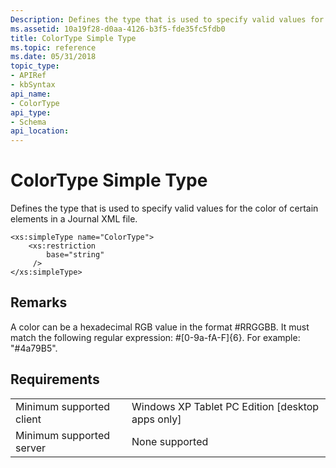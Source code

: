 ```yaml
---
Description: Defines the type that is used to specify valid values for the color of certain elements in a Journal XML file.
ms.assetid: 10a19f28-d0aa-4126-b3f5-fde35fc5fdb0
title: ColorType Simple Type
ms.topic: reference
ms.date: 05/31/2018
topic_type: 
- APIRef
- kbSyntax
api_name: 
- ColorType
api_type: 
- Schema
api_location: 
---
```


# ColorType Simple Type

Defines the type that is used to specify valid values for the color of certain elements in a Journal XML file.

``` syntax
<xs:simpleType name="ColorType">
    <xs:restriction
        base="string"
     />
</xs:simpleType>
```

## Remarks

A color can be a hexadecimal RGB value in the format \#RRGGBB. It must match the following regular expression: \#\[0-9a-fA-F\]{6}. For example: "\#4a79B5".

## Requirements



|                                     |                                                               |
|-------------------------------------|---------------------------------------------------------------|
| Minimum supported client<br/> | Windows XP Tablet PC Edition \[desktop apps only\]<br/> |
| Minimum supported server<br/> | None supported<br/>                                     |



 

 




